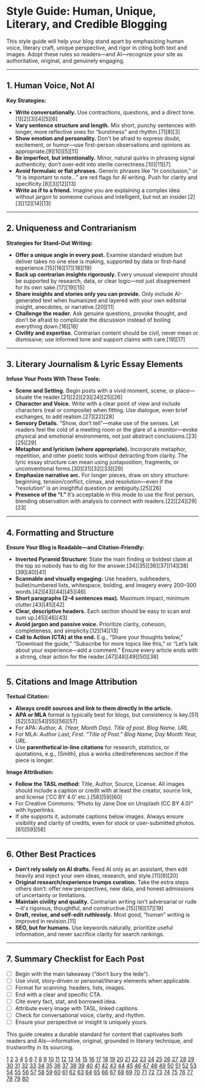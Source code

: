 # Style Guide: Human, Unique, Literary, and Credible Blogging

This style guide will help your blog stand apart by emphasizing human voice, literary craft, unique perspective, and rigor in citing both text and images. Adopt these rules so readers—and AI—recognize your site as authoritative, original, and genuinely engaging.

***

## 1. **Human Voice, Not AI**

**Key Strategies:**
- **Write conversationally.** Use contractions, questions, and a direct tone.[1][2][3][4][5][6]
- **Vary sentence structure and length.** Mix short, punchy sentences with longer, more reflective ones for “burstiness” and rhythm.[7][8][3]
- **Show emotion and personality.** Don't be afraid to express doubt, excitement, or humor—use first-person observations and opinions as appropriate.[9][10][5][11]
- **Be imperfect, but intentionally.** Minor, natural quirks in phrasing signal authenticity; don’t over-edit into sterile correctness.[10][11][7]
- **Avoid formulaic or flat phrases.** Generic phrases like “In conclusion,” or “It is important to note…” are red flags for AI writing. Push for clarity and specificity.[8][3][12][13]
- **Write as if to a friend.** Imagine you are explaining a complex idea without jargon to someone curious and intelligent, but not an insider.[2][3][12][14][13]

***

## 2. **Uniqueness and Contrarianism**

**Strategies for Stand-Out Writing:**
- **Offer a unique angle in every post.** Examine standard wisdom but deliver takes no one else is making, supported by data or first-hand experience.[15][16][17][18][19]
- **Back up contrarian insights rigorously.** Every unusual viewpoint should be supported by research, data, or clear logic—not just disagreement for its own sake.[17][19][15]
- **Share insights and stories only you can provide.** Only include AI-generated text when humanized and layered with your own editorial insight, anecdotes, or narrative.[20][11]
- **Challenge the reader.** Ask genuine questions, provoke thought, and don’t be afraid to complicate the discussion instead of boiling everything down.[16][18]
- **Civility and expertise.** Contrarian content should be civil, never mean or dismissive; use informed tone and support claims with care.[19][17]
  
***

## 3. **Literary Journalism & Lyric Essay Elements**

**Infuse Your Posts With These Tools:**
- **Scene and Setting.** Begin posts with a vivid moment, scene, or place—situate the reader.[21][22][23][24][25][26]
- **Character and Voice.** Write with a clear point of view and include characters (real or composite) when fitting. Use dialogue, even brief exchanges, to add realism.[27][22][28]
- **Sensory Details.** “Show, don’t tell”—make use of the senses. Let readers feel the cold of a meeting room or the glare of a monitor—evoke physical and emotional environments, not just abstract conclusions.[23][25][29]
- **Metaphor and lyricism (where appropriate).** Incorporate metaphor, repetition, and other poetic tools without detracting from clarity. The lyric essay structure can mean using juxtaposition, fragments, or unconventional forms.[30][31][32][33][29]
- **Emphasize narrative arc.** For longer pieces, draw on story structure: beginning, tension/conflict, climax, and resolution—even if the “resolution” is an insightful question or ambiguity.[25][26]
- **Presence of the “I.”** It’s acceptable in this mode to use the first person, blending observation with analysis to connect with readers.[22][24][29][23]

***

## 4. **Formatting and Structure**

**Ensure Your Blog is Readable—and Citation-Friendly:**
- **Inverted Pyramid Structure:** State the main finding or boldest claim at the top so nobody has to dig for the answer.[34][35][36][37][14][38][39][40][41]
- **Scannable and visually engaging:** Use headers, subheaders, bullet/numbered lists, whitespace, bolding, and imagery every 200–300 words.[42][43][44][45][46]
- **Short paragraphs (2–4 sentences max).** Maximum impact, minimum clutter.[43][45][42]
- **Clear, descriptive headers.** Each section should be easy to scan and sum up.[45][46][43]
- **Avoid jargon and passive voice.** Prioritize clarity, cohesion, completeness, and simplicity.[12][14][13]
- **Call to Action (CTA) at the end.** E.g., “Share your thoughts below,” “Download the guide,” “Subscribe for more topics like this,” or “Let’s talk about your experience—add a comment.” Ensure every article ends with a strong, clear action for the reader.[47][48][49][50][38]

***

## 5. **Citations and Image Attribution**

**Textual Citation:**
- **Always credit sources and link to them directly in the article.**
- **APA or MLA** format is typically best for blogs, but consistency is key.[51][52][53][54][55][56][57]
- For APA: *Author, A. (Year, Month Day). Title of post. Blog Name. URL*
- For MLA: *Author Last, First. “Title of Post.” Blog Name, Day Month Year, URL.*
- Use **parenthetical in-line citations** for research, statistics, or quotations, e.g., (Smith), plus a works cited/references section if the piece is longer.

**Image Attribution:**
- **Follow the TASL method:** Title, Author, Source, License. All images should include a caption or credit with at least the creator, source link, and license (‘CC BY 4.0’ etc.).[58][59][60]
- For Creative Commons: “Photo by Jane Doe on Unsplash (CC BY 4.0)” with hyperlinks.
- If site supports it, automate captions below images. Always ensure visibility and clarity of credits, even for stock or user-submitted photos.[61][59][58]

***

## 6. **Other Best Practices**

- **Don’t rely solely on AI drafts.** Feed AI only as an assistant, then edit heavily and inject your own ideas, research, and style.[11][9][20]
- **Original research/experience trumps curation.** Take the extra steps others don’t: offer new perspectives, new data, and honest admissions of uncertainty or limitations.
- **Maintain civility and quality.** Contrarian writing isn't adversarial or rude—it's rigorous, thoughtful, and constructive.[15][16][17][19]
- **Draft, revise, and self-edit ruthlessly.** Most good, “human” writing is improved in revision.[11]
- **SEO, but for humans.** Use keywords naturally, prioritize useful information, and never sacrifice clarity for search rankings.

***

## 7. **Summary Checklist for Each Post**

- [ ] Begin with the main takeaway (“don’t bury the lede”).
- [ ] Use vivid, story-driven or personal/literary elements when applicable.
- [ ] Format for scanning: headers, lists, images.
- [ ] End with a clear and specific CTA.
- [ ] Cite every fact, stat, and borrowed idea.
- [ ] Attribute every image with TASL, linked captions.
- [ ] Check for conversational voice, clarity, and rhythm.
- [ ] Ensure your perspective or insight is uniquely yours.

This guide creates a durable standard for content that captivates both readers and AIs—informative, original, grounded in literary technique, and trustworthy in its sourcing.

[1](https://www.reddit.com/r/ChatGPT/comments/1lj908w/30_prompt_instructions_to_write_like_a_human_in/)
[2](https://gravitywrite.com/blog/how-to-avoid-ai-detection-in-writing)
[3](https://www.jacquiebudd.com/blog/how-to-write-conversational-content)
[4](https://goodthingsaustralia.org/mentor-resource/review-ai-created-text-vs-human-written-text-level-1/)
[5](https://www.reddit.com/r/AskIndia/comments/1innanj/how_do_you_distinguish_between_ai_and_human/)
[6](https://www.litespace.io/blog/how-to-humanize-ai-text-so-it-passes-detection-in-2025)
[7](https://www.grammarly.com/blog/ai/how-do-ai-detectors-work/)
[8](https://www.scribbr.com/ai-tools/how-do-ai-detectors-work/)
[9](https://hblabgroup.com/making-chatgpt-write-like-a-human/)
[10](https://www.gptinf.com/blog/top-7-proven-tips-to-avoid-ai-detection-in-writing-in-2025)
[11](https://christineroseauthor.com/2024/09/23/can-good-writing-be-mistaken-for-ai/)
[12](https://www.grammarly.com/business/learn/ways-to-avoid-jargon/)
[13](https://www.hamilton.edu/academics/centers/writing/style/essentials/jargon)
[14](https://www.vistaprojects.com/how-to-avoid-jargon/)
[15](https://newsletter.stratridge.com/p/contrarian-content)
[16](https://problogger.com/use-inner-contrarian-generate-endless-content-ideas/)
[17](https://expresswriters.com/how-to-be-a-contrarian-not-boring-content-marketer/)
[18](https://skillarbitra.ge/blog/what-is-contrarian-copywriting/)
[19](https://jansencomm.com/content-marketing/contrarian-content-marketing/)
[20](https://www.antelopemedia.com.au/2025/07/human-vs-ai-critical-10-writing/)
[21](https://niemanstoryboard.org/2024/09/20/new-journalism-literary-nonfiction-sources-ethics/)
[22](https://www.writersdigest.com/write-better-nonfiction/what-is-literary-journalism)
[23](https://writers.com/what-is-creative-nonfiction)
[24](https://creativenonfictioncollective.ca/cnf-tips-learn-literary-journalism/)
[25](https://nationalcentreforwriting.org.uk/writing-hub/unlocking-the-art-of-creative-non-fiction-tips-for-writing-compelling-narrative-stories/)
[26](https://www.masterclass.com/articles/how-to-recognize-and-write-literary-journalism)
[27](https://fiveable.me/narrative-journalism/unit-11)
[28](https://en.wikipedia.org/wiki/Narrative_journalism)
[29](https://www.novlr.org/the-reading-room/an-insiders-guide-to-writing-the-perfect-lyrical-essay/)
[30](https://writers.com/lyric-essay)
[31](https://creativenonfictioncollective.ca/cnf-tip-week/)
[32](https://www.triquarterly.org/issue-164/sing-circle-leap-tracing-the-movements-of-the-american-lyric-essay)
[33](http://www.maryheathernoble.com/on-the-lyric-essay/)
[34](https://yoast.com/inverted-pyramid/)
[35](https://www.nngroup.com/articles/inverted-pyramid/)
[36](https://robpowellbizblog.com/inverted-pyramid-writing-for-the-web/)
[37](https://www.stylemanual.gov.au/structuring-content/types-structure/inverted-pyramid-structure)
[38](https://www.writerzden.com/apply-inverted-pyramid-method-website-content/)
[39](https://aioseo.com/how-to-use-the-inverted-pyramid-to-improve-web-content/)
[40](https://trint.com/creator-hub/the-5-ws-of-journalism-and-the-inverted-pyramid)
[41](https://www.campaignmonitor.com/resources/knowledge-base/how-do-you-write-in-the-inverted-pyramid-style/)
[42](https://brentwrites.com/scannable-content/)
[43](https://ghost.org/resources/how-to-format-a-blog-post/)
[44](https://aioseo.com/how-to-create-scannable-content/)
[45](https://www.wix.com/blog/blog-format)
[46](https://qodeinteractive.com/magazine/how-to-write-scannable-blog-content/)
[47](https://contentwriters.com/blog/15-best-call-to-action-phrases-to-increase-content-conversions/)
[48](https://unbounce.com/conversion-rate-optimization/call-to-action-examples/)
[49](https://www.grammarly.com/blog/writing-techniques/call-to-action/)
[50](https://cxl.com/blog/call-to-action-examples/)
[51](https://www.easybib.com/guides/citation-guides/how-do-i-cite-a/how-to-cite-a-blog/)
[52](https://apastyle.apa.org/style-grammar-guidelines/references/examples/blog-post-references)
[53](https://www.easybib.com/guides/citation-guides/mla-format/how-to-cite-a-blog-mla/)
[54](https://www.bibguru.com/g/mla-blog-post-citation/)
[55](https://www.bibguru.com/g/apa-blog-post-citation/)
[56](https://libraryguides.saic.edu/citations/blogs)
[57](https://guides.himmelfarb.gwu.edu/APA/blogpost)
[58](https://www.pixsy.com/image-licensing/correctly-attribute-images)
[59](https://www.wildings.studio/blog/use-images-blog-dos-donts-guide)
[60](https://katherinewikoff.com/2021/10/10/adding-free-stock-photos-to-your-blog-with-quick-easy-attribution/)
[61](https://smallbusiness.chron.com/attribute-blog-images-26880.html)
[62](https://www.youtube.com/watch?v=LDEBs9Qw1aU)
[63](https://writehuman.ai)
[64](https://ralfvanveen.com/en/ai-en/conversational-style-versus-informational-style-which-works-better-in-ai-responses/)
[65](https://www.bluehost.com/en-ca/blog/how-to-avoid-ai-detection/)
[66](https://www.kritik.io/blog-post/how-to-tell-if-text-is-ai-generated-top-detection-methods-explained)
[67](https://gptzero.me)
[68](https://quillbot.com/ai-content-detector)
[69](https://www.grammarly.com/ai-humanizer)
[70](https://en.wikipedia.org/wiki/Creative_nonfiction)
[71](https://diymfa.com/writing/creative-nonfiction-and-literary-journalism-whats-the-difference/)
[72](https://libanswers.snhu.edu/faq/101970)
[73](https://www.klientboost.com/marketing/call-to-action-examples/)
[74](https://nwtc.libanswers.com/faq/212918)
[75](https://www.youtube.com/watch?v=c-2n6H2qh-Y)
[76](https://www.topuniversities.com/blog/how-properly-cite-blog-your-essay)
[77](https://owl.purdue.edu/owl/subject_specific_writing/journalism_and_journalistic_writing/the_inverted_pyramid.html)
[78](https://typewriter.media/2020/09/inverted-pyramid-style-writing/)
[79](https://www.how-matters.org/2014/12/09/why-and-how-to-avoid-jargon/)
[80](https://6ft9writer.com/the-dos-and-donts-of-conversational-writing/)